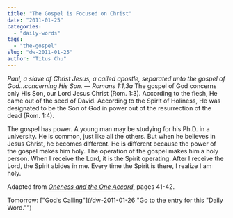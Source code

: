 ```yaml
---
title: "The Gospel is Focused on Christ"
date: "2011-01-25"
categories: 
  - "daily-words"
tags: 
  - "the-gospel"
slug: "dw-2011-01-25"
author: "Titus Chu"
---
```


_Paul, a slave of Christ Jesus, a called apostle, separated unto the gospel of God...concerning His Son. — Romans 1:1,3a_ The gospel of God concerns only His Son, our Lord Jesus Christ (Rom. 1:3). According to the flesh, He came out of the seed of David. According to the Spirit of Holiness, He was designated to be the Son of God in power out of the resurrection of the dead (Rom. 1:4).

The gospel has power. A young man may be studying for his Ph.D. in a university. He is common, just like all the others. But when he believes in Jesus Christ, he becomes different. He is different because the power of the gospel makes him holy. The operation of the gospel makes him a holy person. When I receive the Lord, it is the Spirit operating. After I receive the Lord, the Spirit abides in me. Every time the Spirit is there, I realize I am holy.

Adapted from _[Oneness and the One Accord,](/book-oneness "Go to the listing for this book.")_ pages 41-42.

Tomorrow: ["God’s Calling"](/dw-2011-01-26 "Go to the entry for this "Daily Word."")
